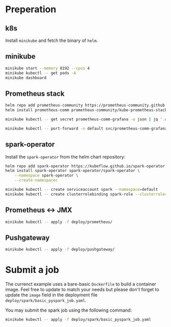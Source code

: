 
# Preperation

## k8s

Install `minikube` and fetch the binary of `helm`.

## minikube
```bash
minikube start --memory 8192 --cpus 4
minikube kubectl -- get pods -A
minikube dashboard
```

## Prometheus stack
```bash
helm repo add prometheus-community https://prometheus-community.github.io/helm-charts
helm install prometheus-comm prometheus-community/kube-prometheus-stack -f helms/prometheus.yaml
```

```bash
minikube kubectl -- get secret prometheus-comm-grafana -o json | jq '.data | map_values(@base64d)'
```

```bash
minikube kubectl -- port-forward -n default svc/prometheus-comm-grafana 9080:80
```



## spark-operator

Install the `spark-operator` from the helm chart repository:

```bash
helm repo add spark-operator https://kubeflow.github.io/spark-operator
helm install spark-operator spark-operator/spark-operator \
    --namespace spark-operator \
    --create-namespacec
```

```bash
minikube kubectl -- create serviceaccount spark --namespace=default
minikube kubectl -- create clusterrolebinding spark-role --clusterrole=edit --serviceaccount=default:spark --namespace=default
```


## Prometheus ↔️ JMX
```bash
minikube kubectl -- apply -f deploy/prometheus/
```

## Pushgateway

```bash
minikube kubectl -- apply -f deploy/pushgateway/
```

# Submit a job

The currenct example uses a bare-basic `Dockerfile` to build a container image.
Feel free to update to match your needs but please don't forget to update the `image` field in the deployment file `deploy/spark/basic_pyspark_job.yaml`.

You may submit the spark job using the following command:

```bash
minikube kubectl -- apply -f deploy/spark/basic_pyspark_job.yaml
```


